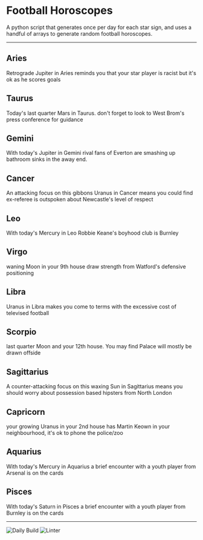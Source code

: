 # Football Horoscopes

A python script that generates once per day for each star sign, and uses a handful of arrays to generate random football horoscopes.

---

<!-- horoscopes_item starts -->
<h2>Aries</h2><p>Retrograde Jupiter in Aries reminds you that your star player is racist but it's ok as he scores goals</p><h2>Taurus</h2><p>Today's last quarter Mars in Taurus. don't forget to look to West Brom's press conference for guidance</p><h2>Gemini</h2><p>With today's Jupiter in Gemini rival fans of Everton are smashing up bathroom sinks in the away end.</p><h2>Cancer</h2><p>An attacking focus on this gibbons Uranus in Cancer means you could find ex-referee is outspoken about Newcastle's level of respect</p><h2>Leo</h2><p>With today's Mercury in Leo Robbie Keane's boyhood club is Burnley</p><h2>Virgo</h2><p>waning Moon in your 9th house draw strength from Watford's defensive positioning</p><h2>Libra</h2><p>Uranus in Libra makes you come to terms with the excessive cost of televised football</p><h2>Scorpio</h2><p>last quarter Moon and your 12th house. You may find Palace will mostly be drawn offside</p><h2>Sagittarius</h2><p>A counter-attacking focus on this waxing Sun in Sagittarius means you should worry about possession based hipsters from North London</p><h2>Capricorn</h2><p>your growing Uranus in your 2nd house has Martin Keown in your neighbourhood, it's ok to phone the police/zoo</p><h2>Aquarius</h2><p>With today's Mercury in Aquarius a brief encounter with a youth player from Arsenal is on the cards</p><h2>Pisces</h2><p>With today's Saturn in Pisces a brief encounter with a youth player from Burnley is on the cards</p>
<!-- horoscopes_item ends -->

---

![Daily Build](https://github.com/MatBenfield/horofootball.thechels.uk/workflows/Daily%20Build/badge.svg) ![Linter](https://github.com/MatBenfield/horofootball.thechels.uk/workflows/Linter/badge.svg)
